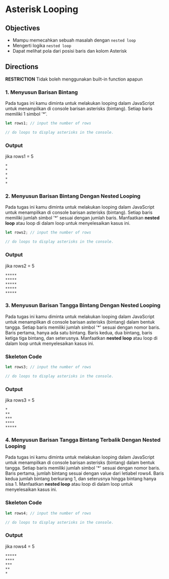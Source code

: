 # Asterisk Looping

## Objectives

- Mampu memecahkan sebuah masalah dengan `nested loop`
- Mengerti logika `nested loop`
- Dapat melihat pola dari posisi baris dan kolom Asterisk

## Directions

**RESTRICTION**
Tidak boleh menggunakan built-in function apapun

### 1. Menyusun Barisan Bintang

Pada tugas ini kamu diminta untuk melakukan looping dalam JavaScript untuk menampilkan di console barisan asterisks (bintang). Setiap baris memiliki 1 simbol '*'.

```javascript
let rows1; // input the number of rows

// do loops to display asterisks in the console.
```

### Output

jika rows1 = 5

```
*
*
*
*
*
```

### 2. Menyusun Barisan Bintang Dengan Nested Looping

Pada tugas ini kamu diminta untuk melakukan looping dalam JavaScript untuk menampilkan di console barisan asterisks (bintang). Setiap baris memiliki jumlah simbol '*' sesuai dengan jumlah baris. Manfaatkan **nested loop** atau loop di dalam loop untuk menyelesaikan kasus ini.

```javascript
let rows2; // input the number of rows

// do loops to display asterisks in the console.
```

### Output

jika rows2 = 5

```
*****
*****
*****
*****
*****
```

### 3. Menyusun Barisan Tangga Bintang Dengan Nested Looping

Pada tugas ini kamu diminta untuk melakukan looping dalam JavaScript untuk menampilkan di console barisan asterisks (bintang) dalam bentuk tangga. Setiap baris memiliki jumlah simbol '*' sesuai dengan nomor baris. Baris pertama, hanya ada satu bintang. Baris kedua, dua bintang, baris ketiga tiga bintang, dan seterusnya. Manfaatkan **nested loop** atau loop di dalam loop untuk menyelesaikan kasus ini.

### Skeleton Code

```javascript
let rows3; // input the number of rows

// do loops to display asterisks in the console.
```

### Output

jika rows3 = 5

```
*
**
***
****
*****
```

### 4. Menyusun Barisan Tangga Bintang Terbalik Dengan Nested Looping

Pada tugas ini kamu diminta untuk melakukan looping dalam JavaScript untuk menampilkan di console barisan asterisks (bintang) dalam bentuk tangga. Setiap baris memiliki jumlah simbol '*' sesuai dengan nomor baris. Baris pertama, jumlah bintang sesuai dengan value dari letiabel rows4. Baris kedua jumlah bintang berkurang 1, dan seterusnya hingga bintang hanya sisa 1. Manfaatkan **nested loop** atau loop di dalam loop untuk menyelesaikan kasus ini.

### Skeleton Code

```javascript
let rows4; // input the number of rows

// do loops to display asterisks in the console.
```

### Output

jika rows4 = 5

```
*****
****
***
**
*
```
